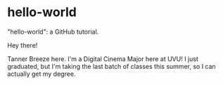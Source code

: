 # hello-world
"hello-world": a GitHub tutorial.

Hey there!

Tanner Breeze here.
I'm a Digital Cinema Major here at UVU! I just graduated, but I'm taking the last batch of classes this summer, so I can actually get my degree.
